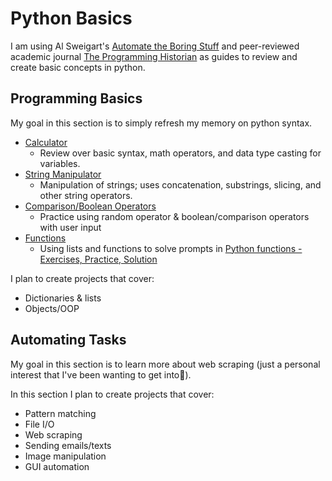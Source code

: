 # Python Basics
I am using Al Sweigart's [Automate the Boring Stuff](https://automatetheboringstuff.com/#toc) and peer-reviewed academic journal [The Programming Historian](http://programminghistorian.org/en/lessons/) as guides to review and create basic concepts in python.

## Programming Basics
My goal in this section is to simply refresh my memory on python syntax.

* [Calculator](Python-Basics/1-Programming-Basics/Calculator.py)
  - Review over basic syntax, math operators, and data type casting for variables.
* [String Manipulator](Python-Basics/1-Programming-Basics/StringManipulation.py)
  - Manipulation of strings; uses concatenation, substrings, slicing, and other string operators.
* [Comparison/Boolean Operators](Python-Basics/1-Programming-Basics/Comparison.py)
  - Practice using random operator & boolean/comparison operators with user input
* [Functions](Python-Basics/1-Programming-Basics/FunctionPractice.py)
  - Using lists and functions to solve prompts in [Python functions - Exercises, Practice, Solution](https://www.w3resource.com/python-exercises/python-functions-exercises.php)

I plan to create projects that cover:
- Dictionaries & lists
- Objects/OOP

## Automating Tasks
My goal in this section is to learn more about web scraping (just a personal interest that I've been wanting to get into🥺).

In this section I plan to create projects that cover:
- Pattern matching
- File I/O
- Web scraping
- Sending emails/texts
- Image manipulation
- GUI automation
